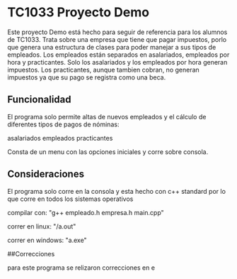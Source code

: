 # TC1033 Proyecto Demo
Este proyecto Demo está hecho para seguir de referencia para los alumnos de TC1033. 
Trata sobre una empresa que tiene que pagar impuestos, porlo que genera una estructura de clases para poder manejar a sus tipos de empleados. 
Los empleados están separados en asalariados, empleados por hora y practicantes. Solo los asalariados y los empleados por hora generan impuestos. 
Los practicantes, aunque tambien cobran, no generan impuestos ya que su pago se registra como una beca.

## Funcionalidad
El programa solo permite altas de nuevos empleados  y el cálculo de diferentes tipos de pagos de nóminas:
  
  asalariados
  empleados
  practicantes
  
Consta de un menu con las opciones iniciales y corre sobre consola.

## Consideraciones
El programa solo corre en la consola y esta hecho con c++ standard por lo que corre en todos los sistemas operativos

compilar con:
    "g++ empleado.h empresa.h main.cpp"
    
 correr en linux:
      "/a.out"
      
 correr en windows:
      "a.exe"
      
##Correcciones

para este programa se relizaron correcciones en e
